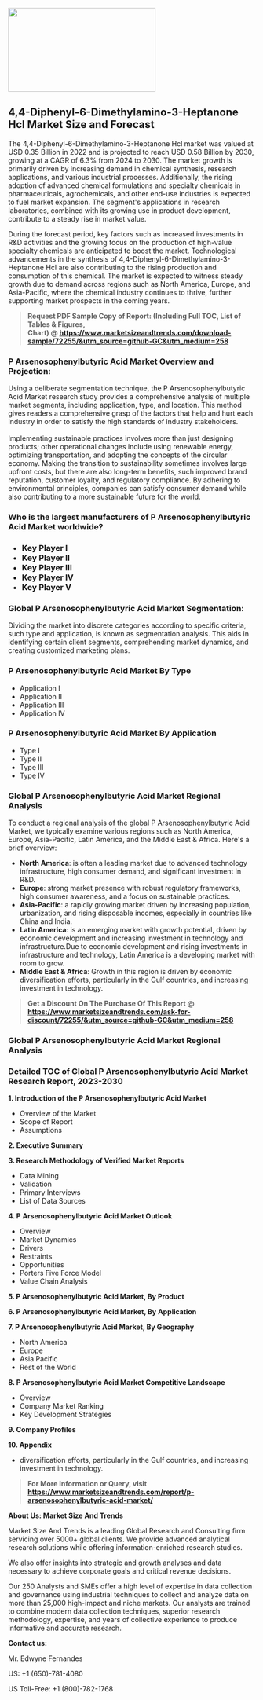 <p><img class="alignnone size-medium wp-image-20088" src="https://ffe5etoiles.com/wp-content/uploads/2024/12/MST1-300x171.png" alt="" width="300" height="171" /></p><h2>4,4-Diphenyl-6-Dimethylamino-3-Heptanone Hcl Market Size and Forecast</h2><p>The 4,4-Diphenyl-6-Dimethylamino-3-Heptanone Hcl market was valued at USD 0.35 Billion in 2022 and is projected to reach USD 0.58 Billion by 2030, growing at a CAGR of 6.3% from 2024 to 2030. The market growth is primarily driven by increasing demand in chemical synthesis, research applications, and various industrial processes. Additionally, the rising adoption of advanced chemical formulations and specialty chemicals in pharmaceuticals, agrochemicals, and other end-use industries is expected to fuel market expansion. The segment's applications in research laboratories, combined with its growing use in product development, contribute to a steady rise in market value.</p><p>During the forecast period, key factors such as increased investments in R&D activities and the growing focus on the production of high-value specialty chemicals are anticipated to boost the market. Technological advancements in the synthesis of 4,4-Diphenyl-6-Dimethylamino-3-Heptanone Hcl are also contributing to the rising production and consumption of this chemical. The market is expected to witness steady growth due to demand across regions such as North America, Europe, and Asia-Pacific, where the chemical industry continues to thrive, further supporting market prospects in the coming years.</p></p><blockquote id="" class=""><strong>Request PDF Sample Copy of Report: (Including Full TOC, List of Tables &amp; Figures, Chart)&nbsp;@&nbsp;<strong><a href="https://www.marketsizeandtrends.com/download-sample/72255/&utm_source=github-GC&utm_medium=258" target="_blank">https://www.marketsizeandtrends.com/download-sample/72255/&utm_source=github-GC&utm_medium=258</a></strong></strong></blockquote><h3 id="" class="">P Arsenosophenylbutyric Acid Market&nbsp;Overview and Projection:</h3><p id="" class="">Using a deliberate segmentation technique, the P Arsenosophenylbutyric Acid Market research study provides a comprehensive analysis of multiple market segments, including application, type, and location. This method gives readers a comprehensive grasp of the factors that help and hurt each industry in order to satisfy the high standards of industry stakeholders. <br /> <br />Implementing sustainable practices involves more than just designing products; other operational changes include using renewable energy, optimizing transportation, and adopting the concepts of the circular economy. Making the transition to sustainability sometimes involves large upfront costs, but there are also long-term benefits, such improved brand reputation, customer loyalty, and regulatory compliance. By adhering to environmental principles, companies can satisfy consumer demand while also contributing to a more sustainable future for the world.</p><h3 id="" class="">Who is the largest manufacturers of&nbsp;P Arsenosophenylbutyric Acid Market worldwide?</h3><h3 class=""><p><ul><li>Key Player I </li><li> Key Player II </li><li> Key Player III </li><li> Key Player IV </li><li> Key Player V</li></ul></p></h3><h3 id="" class="">Global&nbsp;P Arsenosophenylbutyric Acid Market Segmentation:</h3><p id="" class="">Dividing the market into discrete categories according to specific criteria, such type and application, is known as segmentation analysis. This aids in identifying certain client segments, comprehending market dynamics, and creating customized marketing plans.</p><h3 id="" class="">P Arsenosophenylbutyric Acid Market&nbsp;By Type</h3><p><p><ul><li>Application I</li><li> Application II</li><li> Application III</li><li> Application IV</p></li></ul></p></p><h3 id="" class="">P Arsenosophenylbutyric Acid Market&nbsp;By Application</h3><p class=""><p><ul><li>Type I</li><li> Type II</li><li> Type III</li><li> Type IV</li></ul></p></p><h3 id="" class="">Global P Arsenosophenylbutyric Acid Market Regional Analysis</h3><p id="" class="">To conduct a regional analysis of the global P Arsenosophenylbutyric Acid Market, we typically examine various regions such as North America, Europe, Asia-Pacific, Latin America, and the Middle East &amp; Africa. Here's a brief overview:</p><ul><li><strong>North America</strong>: is often a leading market due to advanced technology infrastructure, high consumer demand, and significant investment in R&amp;D.</li><li><strong>Europe</strong>: strong market presence with robust regulatory frameworks, high consumer awareness, and a focus on sustainable practices.</li><li><strong>Asia-Pacific</strong>: a rapidly growing market driven by increasing population, urbanization, and rising disposable incomes, especially in countries like China and India.</li><li><strong>Latin America</strong>: is an emerging market with growth potential, driven by economic development and increasing investment in technology and infrastructure.Due to economic development and rising investments in infrastructure and technology, Latin America is a developing market with room to grow.</li><li><strong>Middle East &amp; Africa</strong>: Growth in this region is driven by economic diversification efforts, particularly in the Gulf countries, and increasing investment in technology.</li></ul><blockquote id="" class=""><strong>Get a Discount On The Purchase Of This Report @ <strong><a href="https://www.marketsizeandtrends.com/ask-for-discount/72255/&utm_source=github-GC&utm_medium=258" target="_blank">https://www.marketsizeandtrends.com/ask-for-discount/72255/&utm_source=github-GC&utm_medium=258</a></strong></strong></blockquote><h3 id="" class="">Global P Arsenosophenylbutyric Acid Market Regional Analysis</h3><h3 id="" class="">Detailed TOC of Global P Arsenosophenylbutyric Acid Market Research Report, 2023-2030</h3><p id="" class=""><strong>1. Introduction of the P Arsenosophenylbutyric Acid Market</strong></p><ul><li>Overview of the Market</li><li>Scope of Report</li><li>Assumptions</li></ul><p id="" class=""><strong>2. Executive Summary</strong></p><p id="" class=""><strong>3. Research Methodology of Verified Market Reports</strong></p><ul><li>Data Mining</li><li>Validation</li><li>Primary Interviews</li><li>List of Data Sources</li></ul><p id="" class=""><strong>4. P Arsenosophenylbutyric Acid Market Outlook</strong></p><ul><li>Overview</li><li>Market Dynamics</li><li>Drivers</li><li>Restraints</li><li>Opportunities</li><li>Porters Five Force Model</li><li>Value Chain Analysis</li></ul><p id="" class=""><strong>5. P Arsenosophenylbutyric Acid Market, By Product</strong></p><p id="" class=""><strong>6. P Arsenosophenylbutyric Acid Market, By Application</strong></p><p id="" class=""><strong>7. P Arsenosophenylbutyric Acid Market, By Geography</strong></p><ul><li>North America</li><li>Europe</li><li>Asia Pacific</li><li>Rest of the World</li></ul><p id="" class=""><strong>8. P Arsenosophenylbutyric Acid Market Competitive Landscape</strong></p><ul><li>Overview</li><li>Company Market Ranking</li><li>Key Development Strategies</li></ul><p id="" class=""><strong>9. Company Profiles</strong></p><p id="" class=""><strong>10. Appendix</strong></p><ul><li>diversification efforts, particularly in the Gulf countries, and increasing investment in technology.</li></ul><blockquote id="" class=""><strong>For More Information or Query, visit <strong><strong><a href="https://www.marketsizeandtrends.com/report/p-arsenosophenylbutyric-acid-market/" target="_blank">https://www.marketsizeandtrends.com/report/p-arsenosophenylbutyric-acid-market/</a></strong></strong></strong></blockquote><p id="" class=""><strong>About Us: Market Size And Trends</strong></p><p id="" class="">Market Size And Trends is a leading Global Research and Consulting firm servicing over 5000+ global clients. We provide advanced analytical research solutions while offering information-enriched research studies.</p><p id="" class="">We also offer insights into strategic and growth analyses and data necessary to achieve corporate goals and critical revenue decisions.</p><p id="" class="">Our 250 Analysts and SMEs offer a high level of expertise in data collection and governance using industrial techniques to collect and analyze data on more than 25,000 high-impact and niche markets. Our analysts are trained to combine modern data collection techniques, superior research methodology, expertise, and years of collective experience to produce informative and accurate research.</p><p id="" class=""><strong>Contact us:</strong></p><p id="" class="">Mr. Edwyne Fernandes</p><p id="" class="">US: +1 (650)-781-4080</p><p id="" class="">US Toll-Free: +1 (800)-782-1768</p>
